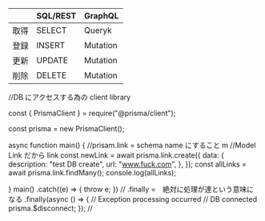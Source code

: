 |      | SQL/REST | GraphQL  |
| ---- | -------- | -------- |
| 取得 | SELECT   | Queryk   |
| 登録 | INSERT   | Mutation |
| 更新 | UPDATE   | Mutation |
| 削除 | DELETE   | Mutation |

//DB にアクセスする為の client library

const { PrismaClient } = require("@prisma/client");

const prisma = new PrismaClient();

async function main() {
//prisam.link = schema name にすること m
//Model Link だから link
const newLink = await prisma.link.create({
data: {
description: "test DB create",
url: "www.fuck.com",
},
});
const allLinks = await prisma.link.findMany();
console.log(allLinks);

}
main()
.catch((e) => {
throw e;
})
// .finally =　絶対に処理が達という意味になる
.finally(async () => {
// Exception processing occurred
// DB connected
prisma.$disconnect;
});
//
